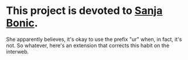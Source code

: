 # This project is devoted to [Sanja Bonic](https://github.com/sanjabonic).

She apparently believes, it's okay to use the prefix "ur" when, in fact, it's not. 
So whatever, here's an extension that corrects this habit on the interweb. 

